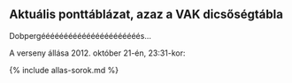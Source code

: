 ## Aktuális ponttáblázat, azaz a VAK dicsőségtábla

Dobpergéééééééééééééééééééééés...

A verseny állása 2012. október 21-én, 23:31-kor:

{% include allas-sorok.md %}
